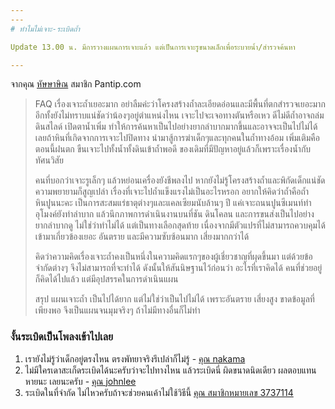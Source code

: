 ```yaml
---
---
# ทำไมไม่เจาะ-ระเบิดถ้ำ

Update 13.00 น. มีการวางแผนการเจาะแล้ว แต่เป็นการเจาะรูขนาดเล็กเพื่อระบายน้ำ/สำรวจค้นหา

---
```


จากคุณ [หัษษาษิณ](https://pantip.com/topic/37803852/comment2211) สมาชิก Pantip.com

> FAQ เรื่องเจาะถ้ำเยอะมาก อย่าลืมค่ะว่าโครงสร้างถ้ำละเอียดอ่อนและมีพื้นที่ตกสำรวจเยอะมาก อีกทั้งยังไม่ทราบแน่ชัดว่าน้องๆอยู่ตำแหน่งไหน เจาะไปจะเจอทางตันหรือเหว ดีไม่ดีถ้ำอาจถล่ม ดินสไลด์ เปิดตาน้ำเพิ่ม ทำให้การค้นหาเป็นไปอย่างยากลำบากมากขึ้นและอาจจะเป็นไปไม่ได้เลยถ้าหินที่เกิดจากการเจาะไปปิดทาง นำมาสู้การฆ่าเด็กๆและทุกคนในถ้ำทางอ้อม เพิ่มเติมคือตอนนี้ฝนตก ขืนเจาะไปทั้งน้ำทั้งดินเข้าถ้ำพอดี ของเดิมที่มีปัญหาอยู่แล้วก็เพราะเรื่องน้ำกับทัศนวิสัย
>
> คนที่บอกว่าเจาะรูเล็กๆ แล้วหย่อนเครื่องยังชีพลงไป หากยังไม่รู้โครงสร้างถ้ำและพิกัดเด็กแน่ชัด ความพยายามก็สูญเปล่า เรื่องที่เจาะไปถ้ำแข็งแรงไม่เป็นอะไรหรอก อยากให้คิดว่าถ้ำคือถ้ำหินปูนนะคะ เป็นการสะสมแร่ธาตุต่างๆและแคลเซียมนับล้านๆ ปี แค่เจาะถนนปูนซีเมนท์ทำอุโมงค์ยังทำลำบาก แล้วนึกภาพการดำเนินงานบนที่ชัน ดินโคลน และการขนส่งเป็นไปอย่างยากลำบากดู ไม่ใช่ว่าทำไม่ได้ แต่เป็นทางเลือกสุดท้าย เนื่องจากมีตัวแปรที่ไม่สามารถควบคุมได้เข้ามาเกี่ยวข้องเยอะ อันตราย และมีความซับซ้อนมาก เสี่ยงมากกว่าได้
>
> คิดว่าความคิดเรื่องเจาะถ้ำคงเป็นหนึ่งในความคิดแรกๆของผู้เชี่ยวชาญที่ผุดขึ้นมา แต่ด้วยข้อจำกัดต่างๆ จึงไม่สามารถที่จะทำได้ ดังนั้นให้สันนิษฐานไว้ก่อนว่า อะไรที่เราคิดได้ คนที่ช่วยอยู่ก็คิดได้ไปแล้ว แต่มีอุปสรรคในการดำเนินแผน
>
> สรุป แผนเจาะถ้ำ เป็นไปได้ยาก แต่ไม่ใช่ว่าเป็นไปไม่ได้ เพราะอันตราย เสี่ยงสูง ขาดข้อมูลที่เพียงพอ จึงเป็นแผนจนมุมจริงๆ ถ้าไม่มีทางอื่นก็ไม่ทำ

### งั้นระเบิดเป็นโพลงเข้าไปเลย

1. เรายังไม่รู้ว่าเด็กอยู่ตรงไหน ตรงพัทยาจริงรึเปล่าก็ไม่รู้ - [คุณ nakama](https://pantip.com/topic/37803852/comment3349-1)
2. ไม่มีใครเดาสะเก็ดระเบิดได้นะครับว่าจะไปทางไหน แล้วระเบิดนี่ ผิดขนาดนิดเดียว ผลตอบแทนหายนะ เลยนะครับ - [คุณ johnlee](https://pantip.com/topic/37803852/comment3349-4)
3. ระเบิดในที่จำกัด ไม่ไหวครับถ้าจะช่วยคนเค้าไม่ใช้วิธีนี้ [คุณ สมาชิกหมายเลข 3737114](https://pantip.com/topic/37803852/comment3349-7)
